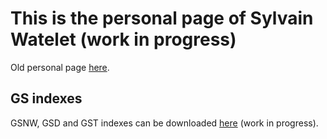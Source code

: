 # This is the personal page of Sylvain Watelet (work in progress)

Old personal page [here](http://modb.oce.ulg.ac.be/mediawiki/index.php/User:Swat).

## GS indexes

GSNW, GSD and GST indexes can be downloaded [here](https://raw.githubusercontent.com/swatelet/swatelet.github.io/master/GSindexes_1940_2014_release20170717.txt) (work in progress).
